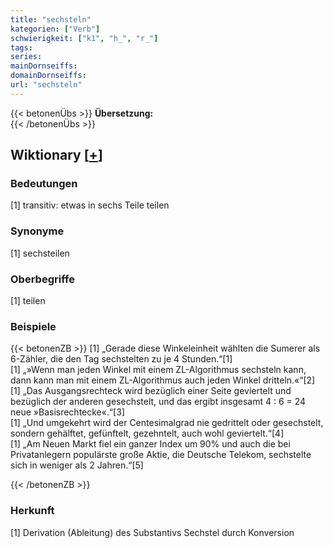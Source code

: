 ```yaml
---
title: "sechsteln"
kategorien: ["Verb"]
schwierigkeit: ["k1", "h_", "r_"]
tags:
series:
mainDornseiffs:
domainDornseiffs:
url: "sechsteln"
---
```


{{< betonenÜbs >}}
**Übersetzung:**  
{{< /betonenÜbs >}}

## Wiktionary [[+](https://de.wiktionary.org/wiki/sechsteln)]

### Bedeutungen
[1] transitiv: etwas in sechs Teile teilen  

### Synonyme
[1] sechsteilen  

### Oberbegriffe
[1] teilen  

### Beispiele
{{< betonenZB >}}
[1] „Gerade diese Winkeleinheit wählten die Sumerer als 6-Zähler, die den Tag sechstelten zu je 4 Stunden.“[1]  
[1] „»Wenn man jeden Winkel mit einem ZL-Algorithmus sechsteln kann, dann kann man mit einem ZL-Algorithmus auch jeden Winkel dritteln.«“[2]  
[1] „Das Ausgangsrechteck wird bezüglich einer Seite geviertelt und bezüglich der anderen gesechstelt, und das ergibt insgesamt 4 : 6 = 24 neue »Basisrechtecke«.“[3]  
[1] „Und umgekehrt wird der Centesimalgrad nie gedrittelt oder gesechstelt, sondern gehälftet, gefünftelt, gezehntelt, auch wohl geviertelt.“[4]  
[1] „Am Neuen Markt fiel ein ganzer Index um 90% und auch die bei Privatanlegern populärste große Aktie, die Deutsche Telekom, sechstelte sich in weniger als 2 Jahren.“[5]  

{{< /betonenZB >}}
### Herkunft
[1] Derivation (Ableitung) des Substantivs Sechstel durch Konversion  


